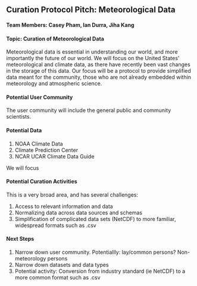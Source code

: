 ## Curation Protocol Pitch: Meteorological Data

#### Team Members: Casey Pham, Ian Durra, Jiha Kang

#### Topic: Curation of Meteorological Data

Meteorological data is essential in understanding our world, and more importantly the future of our world. We will focus on the United States' meteorological and climate data, as there have recently been vast changes in the storage of this data. Our focus will be a protocol to provide simplified data meant for the community, those who are not already embedded within meteorology and atmospheric science.

#### Potential User Community

The user community will include the general public and community scientists.

#### Potential Data

1. NOAA Climate Data
2. Climate Prediction Center
3. NCAR UCAR Climate Data Guide

We will focus 

#### Potential Curation Activities
This is a very broad area, and has several challenges:
1. Access to relevant information and data
2. Normalizing data across data sources and schemas
3. Simplification of complicated data sets (NetCDF) to more familiar, widespread formats such as .csv



#### Next Steps
1. Narrow down user community. Potentiallly: lay/common persons? Non-meteorology persons
2. Narrow down datasets and data types
3. Potential activity: Conversion from industry standard (ie NetCDF) to a more common format such as .csv
